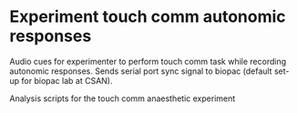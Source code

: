 # Experiment touch comm autonomic responses 

Audio cues for experimenter to perform touch comm task while recording autonomic responses. Sends serial port sync signal to biopac (default set-up for biopac lab at CSAN).

Analysis scripts for the touch comm anaesthetic experiment

